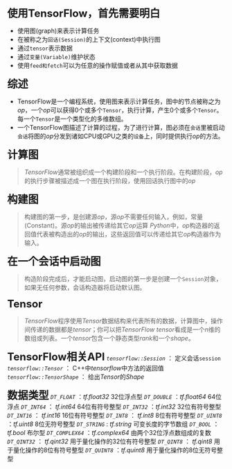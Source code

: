 <font size=5><b>使用TensorFlow，首先需要明白</b></font>
+ 使用图(graph)来表示计算任务
+ 在被称之为<code>回话(Session)</code>的上下文(context)中执行图
+ 通过<code>tensor</code>表示数据
+ 通过<code>变量(Variable)</code>维护状态
+ 使用<code>feed和fetch</code>可以为任意的操作赋值或者从其中获取数据

<font size=5><b>综述</b></font>
 + TensorFlow是一个编程系统，使用图来表示计算任务，图中的节点被称之为*op*，一个*op*可以获得0个或多个<code>Tensor</code>，执行计算，产生0个或多个<code>Tensor</code>。每一个<code>Tensor</code>是一个类型化的多维数组。
 + 一个TensorFlow图描述了计算的过程，为了进行计算，图必须在<code>会话</code>里被启动<code>会话</code>将图的*op*分发到诸如CPU或GPU之类的<code>设备</code>上，同时提供执行*op*的方法。
 
<font size=5><b>计算图</b></font>
> *TensorFlow*通常被组织成一个构建阶段和一个执行阶段。在构建阶段，*op*的执行步骤被描述成一个图在执行阶段，使用回话执行图中的*op*

<font size=5><b>构建图</b></font>
> 构建图的第一步，是创建源*op*，源*op*不需要任何输入，例如，常量(Constant)。源*op*的输出被传递给其它*op*运算
> *Python*中，*op*构造器的返回值代表被构造出的*op*的输出，这些返回值可以传递给其它*op*构造器作为输入。

<font size=5><b>在一个会话中启动图</b></font>
> 构造阶段完成后，才能启动图，启动图的第一步是创建一个<code>Session</code>对象，如果无任何参数，会话构造器将启动默认图。

<font size=5><b>Tensor</b></font>
> *TensorFlow*程序使用*Tensor*数据结构来代表所有的数据，计算图中，操作间传递的数据都是*tensor*；你可以把*TensorFlow tensor*看成是一个*n*维的数组或列表。一个*tensor*包含一个静态类型*rank*和一个*shape*。

<font size=5><b>TensorFlow相关API</b></font>
*<code>tensorflow::Session</code>* ： 定义会话<code>session</code>
*<code>tensorflow::Tensor</code>* ： C++中*tensorflow*中方法的返回值
*<code>tensorflow::TensorShape</code>* ： 给出*Tensor*的*Shape*

<font size=5><b>数据类型</b></font>
*<code>DT_FLOAT</code>* ：*tf.float32*  32位浮点型
*<code>DT_DOUBLE</code>* ：*tf.float64*  64位浮点
*<code>DT_INT64</code>* ： *tf.int64*  64位有符号整型
*<code>DT_INT32</code>* ：*tf.int32*  32位有符号整型
*<code>DT_INT16</code>* ： *tf.int16* 16位有符号整型
*<code>DT_INT8</code>* ： *tf.int8*  8位有符号整型
*<code>DT_UINT8</code>* ：*tf.uint8*  8位无符号整型
*<code>DT_STRING</code>* :  *tf.string*  可变长度的字节数组
*<code>DT_BOOL</code>* ： *tf.bool*  布尔型
*<code>DT_COMPLEX64</code>* ：*tf.complex64*  由两个32位浮点数组成的复数
*<code>DT_QINT32</code>* ： *tf.qint32*  用于量化操作的32位有符号整型
*<code>DT_QINT8</code>* ： *tf.qint8*   用于量化操作的8位有符号整型
*<code>DT_QUINT8</code>* ：*tf.quint8*  用于量化操作的8位无符号整型